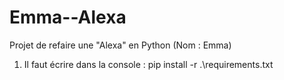 # Emma--Alexa
Projet de refaire une "Alexa" en Python (Nom : Emma)

1. Il faut écrire dans la console : 
pip install -r .\requirements.txt
